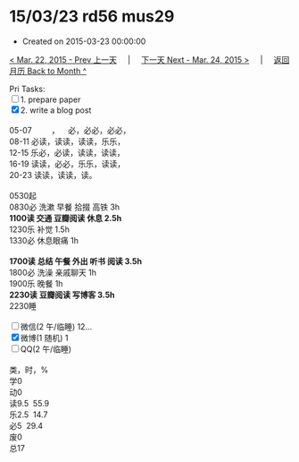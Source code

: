 # 15/03/23 rd56 mus29

- Created on 2015-03-23 00:00:00

[< Mar. 22, 2015 - Prev 上一天](/_archived/lifelogs/2015/03/d22.md) &nbsp; &nbsp; | &nbsp; &nbsp; [下一天 Next - Mar. 24, 2015 >](/_archived/lifelogs/2015/03/d24.md) &nbsp; &nbsp; |  &nbsp; &nbsp; [返回月历 Back to Month ^](/_archived/lifelogs/2015/03/index.md)
<br/><div>Pri Tasks:</div><div><input type="checkbox" />1. prepare paper</div><div><input type="checkbox" checked="true" />2. write a blog post</div><div><br/></div><div>05-07         ，    必，必必，必必，</div><div>08-11 必读，读读，读读，乐乐，</div><div>12-15 乐必，必读，读读，读读，</div><div>16-19 读读，必必，乐乐，读读，</div><div>20-23 读读，读读，读。</div><div><br/></div><div>0530起</div><div>0830必 洗漱 早餐 拾掇 高铁 3h</div><div><b>1100读 交通 豆瓣阅读 休息 2.5h</b></div><div>1230乐 补觉 1.5h</div><div>1330必 休息眼痛 1h</div><div><br/></div><div><b>1700读 总结 午餐 外出 听书 阅读 3.5h</b></div><div>1800必 洗澡 亲戚聊天 1h</div><div>1900乐 晚餐 1h</div><div><b>2230读 豆瓣阅读 写博客 3.5h</b></div><div>2230睡</div><div><br/></div><div><input type="checkbox" />微信(2 午/临睡) 12…</div><div><input type="checkbox" checked="true" />微博(1 随机) 1</div><div><input type="checkbox" />QQ(2 午/临睡)</div><div><br/></div><div>类，时，%</div><div>学0</div><div>动0</div><div>读9.5  55.9</div><div>乐2.5  14.7</div><div>必5  29.4</div><div>废0</div><div>总17</div>
